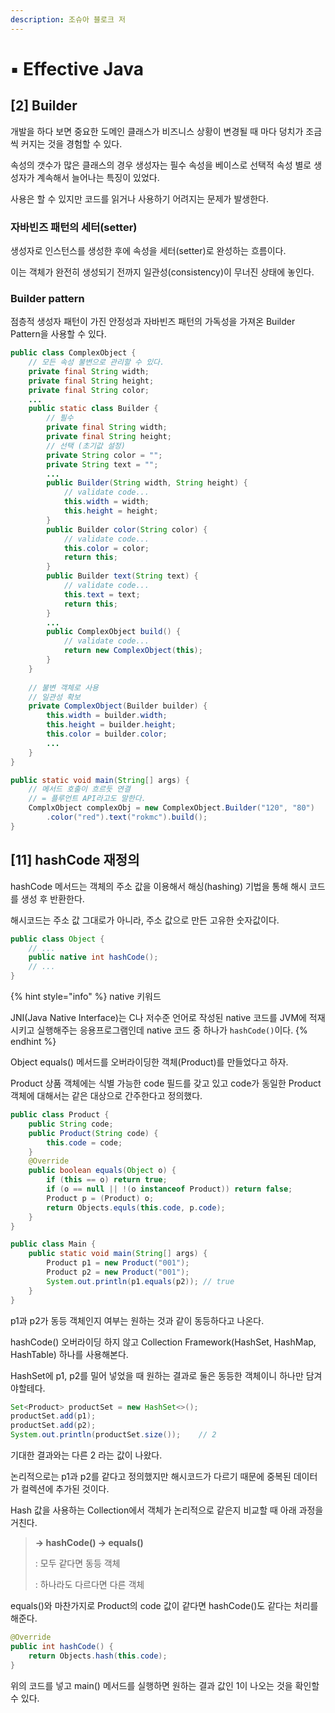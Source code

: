 ```yaml
---
description: 조슈아 블로크 저
---
```


# ▪️ Effective Java

## \[2] Builder <a href="#builder" id="builder"></a>

개발을 하다 보면 중요한 도메인 클래스가 비즈니스 상황이 변경될 때 마다 덩치가 조금씩 커지는 것을 경험할 수 있다.

속성의 갯수가 많은 클래스의 경우 생성자는 필수 속성을 베이스로 선택적 속성 별로 생성자가 계속해서 늘어나는 특징이 있었다.

사용은 할 수 있지만 코드를 읽거나 사용하기 어려지는 문제가 발생한다.



### 자바빈즈 패턴의 세터(setter) <a href="#javabeans-setter" id="javabeans-setter"></a>

생성자로 인스턴스를 생성한 후에 속성을 세터(setter)로 완성하는 흐름이다.

이는 객체가 완전히 생성되기 전까지 일관성(consistency)이 무너진 상태에 놓인다.



### Builder pattern

점층적 생성자 패턴이 가진 안정성과 자바빈즈 패턴의 가독성을 가져온 Builder Pattern을 사용할 수 있다.

```java
public class ComplexObject {
    // 모든 속성 불변으로 관리할 수 있다.
    private final String width;
    private final String height;
    private final String color;
    ...
    public static class Builder {
        // 필수
        private final String width;
        private final String height;
        // 선택 (초기값 설정)
        private String color = "";
        private String text = "";
        ...
        public Builder(String width, String height) {
            // validate code...
            this.width = width;
            this.height = height;
        }
        public Builder color(String color) {
            // validate code...
            this.color = color;
            return this;
        }
        public Builder text(String text) {
            // validate code...
            this.text = text;
            return this;
        }
        ...
        public ComplexObject build() {
            // validate code...
            return new ComplexObject(this);
        }
    }
    
    // 불변 객체로 사용
    // 일관성 확보
    private ComplexObject(Builder builder) {
        this.width = builder.width;
        this.height = builder.height;
        this.color = builder.color;
        ...
    }
}
```

```java
public static void main(String[] args) {
    // 메서드 호출이 흐르듯 연결
    // = 플루언트 API라고도 말한다.
    ComplxObject complexObj = new ComplexObject.Builder("120", "80")
        .color("red").text("rokmc").build();
}
```

## \[11] hashCode 재정의 <a href="#hashcode" id="hashcode"></a>

hashCode 메서드는 객체의 주소 값을 이용해서 해싱(hashing) 기법을 통해 해시 코드를 생성 후 반환한다.

해시코드는 주소 값 그대로가 아니라, 주소 값으로 만든 고유한 숫자값이다.

```java
public class Object {
    // ...
    public native int hashCode();
    // ...
}
```

{% hint style="info" %}
native 키워드

JNI(Java Native Interface)는 C나 저수준 언어로 작성된 native 코드를 JVM에 적재시키고 실행해주는 응용프로그램인데 native 코드 중 하나가 `hashCode()`이다.
{% endhint %}



Object equals() 메서드를 오버라이딩한 객체(Product)를 만들었다고 하자.

Product 상품 객체에는 식별 가능한 code 필드를 갖고 있고 code가 동일한 Product 객체에 대해서는 같은 대상으로 간주한다고 정의했다.

```java
public class Product {
    public String code;
    public Product(String code) {
        this.code = code;
    }
    @Override 
    public boolean equals(Object o) {
        if (this == o) return true;
        if (o == null || !(o instanceof Product)) return false;
        Product p = (Product) o;
        return Objects.equls(this.code, p.code);
    }
}

public class Main {
    public static void main(String[] args) {
        Product p1 = new Product("001");
        Product p2 = new Product("001");
        System.out.println(p1.equals(p2)); // true
    }
}
```

p1과 p2가 동등 객체인지 여부는 원하는 것과 같이 동등하다고 나온다.



hashCode() 오버라이딩 하지 않고 Collection Framework(HashSet, HashMap, HashTable) 하나를 사용해본다.

HashSet에 p1, p2를 밀어 넣었을 때 원하는 결과로 둘은 동등한 객체이니 하나만 담겨야할테다.

```java
Set<Product> productSet = new HashSet<>();
productSet.add(p1);
productSet.add(p2);
System.out.println(productSet.size());    // 2
```

기대한 결과와는 다른 2 라는 값이 나왔다.

논리적으로는 p1과 p2를 같다고 정의했지만 해시코드가 다르기 때문에 중복된 데이터가 컬렉션에 추가된 것이다.



Hash 값을 사용하는 Collection에서 객체가 논리적으로 같은지 비교할 때 아래 과정을 거친다.

> **→ hashCode() → equals()**
>
> : 모두 같다면 동등 객체
>
> : 하나라도 다르다면 다른 객체



equals()와 마찬가지로 Product의 code 값이 같다면 hashCode()도 같다는 처리를 해준다.

```java
@Override
public int hashCode() {
    return Objects.hash(this.code);
}
```

위의 코드를 넣고 main() 메서드를 실행하면 원하는 결과 값인 1이 나오는 것을 확인할 수 있다.
